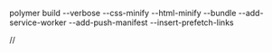 polymer build --verbose --css-minify --html-minify --bundle --add-service-worker --add-push-manifest --insert-prefetch-links

//
